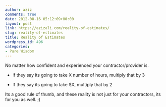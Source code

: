 ```yaml
---
author: aziz
comments: true
date: 2012-08-16 05:12:09+00:00
layout: post
link: https://azizali.com/reality-of-estimates/
slug: reality-of-estimates
title: Reality of Estimates
wordpress_id: 496
categories:
- Pure Wisdom
---
```


No matter how confident and experienced your contractor/provider is.



	
  * If they say its going to take X number of hours, multiply that by 3

	
  * If they say its going to take $X, multiply that by 2


Its a good rule of thumb, and these reality is not just for your contractors, its for you as well. ;)
